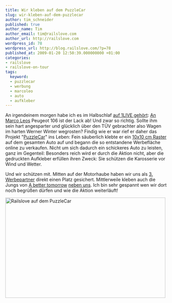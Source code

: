 ```yaml
---
title: Wir kleben auf dem PuzzleCar
slug: wir-kleben-auf-dem-puzzlecar
author: tim_schneider
published: true
author_name: Tim
author_email: tim@railslove.com
author_url: http://railslove.com
wordpress_id: 78
wordpress_url: http://blog.railslove.com/?p=78
published_at: 2009-01-20 12:50:39.000000000 +01:00
categories:
- railslove
- railslove-on-tour
tags:
  keyword:
  - puzzlecar
  - werbung
  - marcoleo
  - auto
  - aufkleber
---
```

An irgendeinem morgen habe ich es im Halbschlaf <a href="http://puzzlecar.de/puzzlecar-im-wdr-radio-auf-1live/">auf 1LIVE gehört</a>: <a href="http://puzzlecar.de/die-geschichte/">An <a href="http://marcoleo.de/">Marco Leos</a> Peugeot 106 ist der Lack ab!</a> Und zwar so richtig. Sollte ihm sein hart angesparter und glücklich über den TÜV gebrachter also Wagen im harten Werner Winter wegrosten? Findig wie er war rief er daher das Projekt "<a href="http://puzzlecar.de">PuzzleCar</a>" ins Leben: Fein säuberlich klebte er ein <a href="http://puzzlecar.de/wp-content/uploads/motorhaube.jpg">10x10 cm Raster</a> auf dem gesamten Auto auf und begann die so entstandene Werbefläche online zu verkaufen. Nicht um sich dadurch ein schickeres Auto zu leisten, ganz im Gegenteil: Besonders reich wird er durch die Aktion nicht, aber die gedruckten Aufkleber erfüllen ihren Zweck: Sie schützen die Karosserie vor Wind und Wetter.

Und wir schützen mit. Mitten auf der Motorhaube haben wir uns als <a href="http://puzzlecar.de/3-werbepartner-railslove/">3. Werbepartner</a> direkt einen Platz gesichert. Mittlerweile kleben auch die Jungs von <a href="http://www.a-better-tomorrow.com/">A better tomorrow</a> <a href="http://puzzlecar.de/schon-heute-a-better-tomorrow/">neben uns</a>. Ich bin sehr gespannt wen wir dort noch begrüßen dürfen und wie die Aktion weiterläuft!

<img src="http://blog.railslove.com/wp-content/uploads/2009/01/railslove_web.jpg" alt="Railslove auf dem PuzzleCar" title="Railslove auf dem PuzzleCar" width="500" height="313" class="alignnone size-full wp-image-85" />

